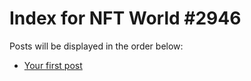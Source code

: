 # Index for NFT World #2946
Posts will be displayed in the order below:

- [Your first post](./001-first.md)

